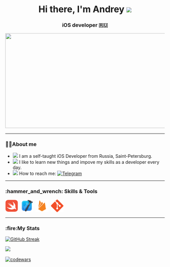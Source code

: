 <h1 align="center">Hi there, I'm Andrey</a> 
<img src="https://github.com/blackcater/blackcater/raw/main/images/Hi.gif" height="32"/></h1>
<h3 align="center">iOS developer 🇷🇺</h3>


<div align="center">
  <img src="https://media.giphy.com/media/dWesBcTLavkZuG35MI/giphy.gif" width="600" height="300"/>
  
</div>

---

  <h3>👨‍💻About me</h3> 
  
 
 - <img src="https://media.giphy.com/media/WUlplcMpOCEmTGBtBW/giphy.gif" width="30"> I am a self-taught iOS Developer from Russia, Saint-Petersburg.
 - <img src="https://media.giphy.com/media/IauL6LvGNlT3ffhcqq/giphy.gif" width="30"> I like to learn new things and impove my skills as a developer every day.  
 - <img src="https://media.giphy.com/media/ZcdZ7ldgeIhfesqA6E/giphy.gif" width="30"> How to reach me: [![Telegram](https://img.shields.io/badge/-Telegram-blue?style=flat&logo=Telegram&logoColor=white)](https://t.me/andreyfackir)
 
 ---

<h3>:hammer_and_wrench: Skills & Tools</h3> 


 <img src="https://github.com/devicons/devicon/blob/master/icons/swift/swift-original.svg" title="Swift" alt="Swift" width="40" height="40"/>&nbsp;
 <img src="https://github.com/devicons/devicon/blob/master/icons/xcode/xcode-original.svg" title="Xcode" alt="Xcode" width="40" height="40"/>&nbsp;
 <img src="https://github.com/devicons/devicon/blob/master/icons/firebase/firebase-plain.svg" title="Firebase" alt="Firebase" width="40" height="40"/>&nbsp;
 <img src="https://github.com/devicons/devicon/blob/master/icons/git/git-original.svg" title="Git" alt="Git" width="40" height="40"/>&nbsp;
 

---

  <h3>:fire:My Stats</h3> 


 
[![GitHub Streak](http://github-readme-streak-stats.herokuapp.com?user=AndreyFackir&theme=tokyonight)](https://git.io/streak-stats)
 
![](https://github-profile-summary-cards.vercel.app/api/cards/stats?username=AndreyFackir&theme=solarized_dark)

[![codewars](https://www.codewars.com/users/AndreyFackir/badges/small)](https://www.codewars.com/users/AndreyFackir/badges/small)   



